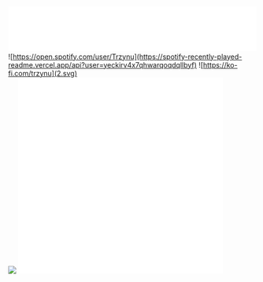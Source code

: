 ![](1.svg)
![https://open.spotify.com/user/Trzynu](https://spotify-recently-played-readme.vercel.app/api?user=yeckirv4x7qhwarqoqdqllbyf)
![https://ko-fi.com/trzynu](2.svg)
</br>
![](https://quotes-github-readme.vercel.app/api?type=vertical&theme=dark)
![](3.svg)
